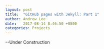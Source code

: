 ```yaml
---
layout: post
title:  "GitHub pages with Jekyll: Part 1"
author: Andrew Lee
date:   2017-08-14 8:46:50 +0800
categories: Projects
---
```

--Under Construction
